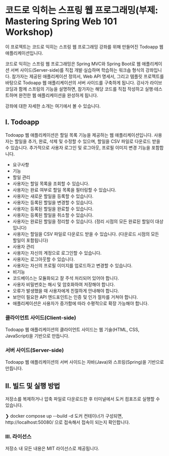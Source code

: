 # 코드로 익히는 스프링 웹 프로그래밍(부제: Mastering Spring Web 101 Workshop)
이 프로젝트는 코드로 익히는 스프링 웹 프로그래밍 강좌를 위해 만들어진 Todoapp 웹 애플리케이션입니다.

코드로 익히는 스프링 웹 프로그래밍은 Spring MVC와 Spring Boot로 웹 애플리케이션 서버 사이드(Server-side)를 직접 개발·실습하며 학습하는 워크숍 형식의 강좌입니다. 참가자는 제공된 애플리케이션 정의서, Web API 명세서, 그리고 템플릿 프로젝트를 바탕으로 Todoapp 웹 애플리케이션의 서버 사이드를 구축하게 됩니다. 강사가 라이브 코딩과 함께 스프링의 기능을 설명하면, 참가자는 해당 코드를 직접 작성하고 실행·테스트하며 완전한 웹 애플리케이션을 완성하게 됩니다.

강좌에 대한 자세한 소개는 여기에서 볼 수 있습니다.

## I. Todoapp


Todoapp 웹 애플리케이션은 할일 목록 기능을 제공하는 웹 애플리케이션입니다. 사용자는 할일을 추가, 완료, 삭제 및 수정할 수 있으며, 할일을 CSV 파일로 다운로드 받을 수 있습니다. 추가적으로 사용자 로그인 및 로그아웃, 프로필 이미지 변경 기능을 포함합니다.

- 요구사항
- 기능
- 할일 관리
- 사용자는 할일 목록을 조회할 수 있습니다.
- 사용자는 완료 여부로 할일 목록을 필터링할 수 있습니다.
- 사용자는 새로운 할일을 등록할 수 있습니다.
- 사용자는 등록된 할일을 변경할 수 있습니다.
- 사용자는 등록된 할일을 완료할 수 있습니다.
- 사용자는 등록된 할일을 취소할 수 있습니다.
- 사용자는 완료된 할일을 정리할 수 있습니다. (정리 시점의 모든 완료된 할일이 대상입니다)
- 사용자는 할일을 CSV 파일로 다운로드 받을 수 있습니다. (다운로드 시점의 모든 할일이 포함됩니다)
- 사용자 관리
- 사용자는 자신의 계정으로 로그인할 수 있습니다.
- 사용자는 로그아웃할 수 있습니다.
- 사용자는 자신의 프로필 이미지를 업로드하고 변경할 수 있습니다.
- 비기능
- 코드베이스는 모듈화되고 잘 주석 처리되어 있어야 합니다.
- 사용자 비밀번호는 해시 및 암호화하여 저장해야 합니다.
- 오류가 발생했을 때 사용자에게 친절하게 안내해야 합니다.
- 보안이 필요한 API 엔드포인트는 인증 및 인가 절차를 거쳐야 합니다.
- 애플리케이션은 사용자가 증가함에 따라 수평적으로 확장 가능해야 합니다.
### 클라이언트 사이드(Client-side)
Todoapp 웹 애플리케이션의 클라이언트 사이드는 웹 기술(HTML, CSS, JavaScript)을 기반으로 만듭니다.

### 서버 사이드(Server-side)
Todoapp 웹 애플리케이션의 서버 사이드는 자바(Java)와 스프링(Spring)을 기반으로 만듭니다.

## II. 빌드 및 실행 방법
저장소를 복제하거나 압축 파일로 다운로드한 후 터미널에서 도커 컴포즈로 실행할 수 있습니다.

❯ docker compose up --build -d
도커 컨테이너가 구성되면, http://localhost:50080/ 으로 접속해서 접속이 되는지 확인합니다.

### III. 라이선스
저장소 내 모든 내용은 MIT 라이선스로 제공됩니다.
